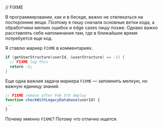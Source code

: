// FIXME

В программировании, как и в беседе, важно не отвлекаться на посторонние вещи. Поэтому я пишу сначала основные ветки кода, а обработчики мелких ошибок и edge cases пишу позже. Однако важно расставлять себе напоминания там, где в ближайшее время потребуется еще код.

Я ставлю маркер `FIXME` в комментариях.

```c
if (getUserStructure(userId, &userStructure) == -1) {
  // FIXME log this
  return -1;
}
```

Еще одна важная задача маркера `FIXME` — запомнить мелкую, но важную единицу знаний.


```javascript
// FIXME remove after Feb 5th deploy
function checkWithLegacyDatabase(userId) {
...
}
```

Почему именно `FIXME`? Потому что отлично ищется.
